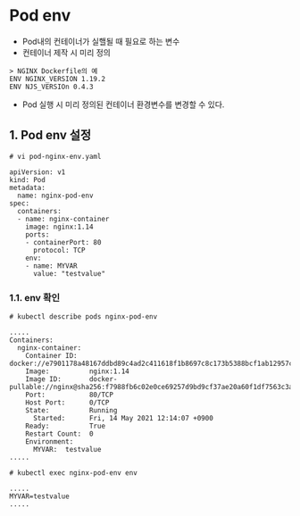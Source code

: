 # Pod env

- Pod내의 컨테이너가 실핼될 때 필요로 하는 변수
- 컨테이너 제작 시 미리 정의 
```text
> NGINX Dockerfile의 예
ENV NGINX_VERSION 1.19.2
ENV NJS_VERSIOn 0.4.3
```
- Pod 실행 시 미리 정의된 컨테이너 환경변수를 변경할 수 있다.

## 1. Pod env 설정
```text
# vi pod-nginx-env.yaml

apiVersion: v1
kind: Pod
metadata:
  name: nginx-pod-env
spec:
  containers:
  - name: nginx-container
    image: nginx:1.14
    ports:
    - containerPort: 80
      protocol: TCP
    env:
    - name: MYVAR
      value: "testvalue"
```

### 1.1. env 확인

```text
# kubectl describe pods nginx-pod-env

.....
Containers:
  nginx-container:
    Container ID:   docker://e7901178a48167ddbd89c4ad2c411618f1b8697c8c173b5388bcf1ab12957c49
    Image:          nginx:1.14
    Image ID:       docker-pullable://nginx@sha256:f7988fb6c02e0ce69257d9bd9cf37ae20a60f1df7563c3a2a6abe24160306b8d
    Port:           80/TCP
    Host Port:      0/TCP
    State:          Running
      Started:      Fri, 14 May 2021 12:14:07 +0900
    Ready:          True
    Restart Count:  0
    Environment:
      MYVAR:  testvalue
.....
```

```text
# kubectl exec nginx-pod-env env

.....
MYVAR=testvalue
.....
```
